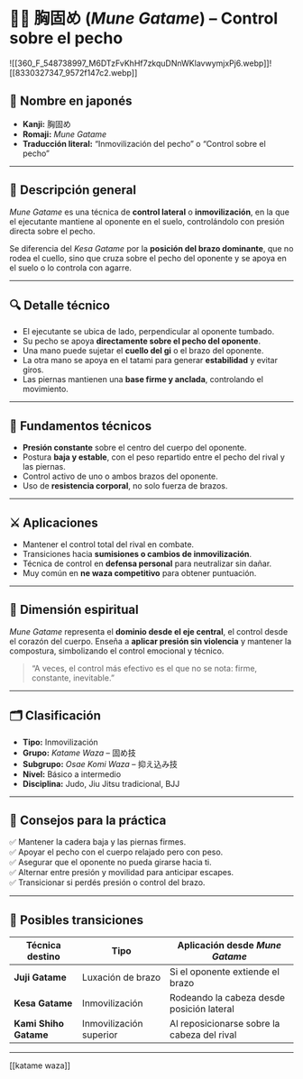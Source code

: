 # 🤼‍♂️ 胸固め (*Mune Gatame*) – Control sobre el pecho

![[360_F_548738997_M6DTzFvKhHf7zkquDNnWKlavwymjxPj6.webp]]![[8330327347_9572f147c2.webp]]

## 🧾 Nombre en japonés
- **Kanji:** 胸固め  
- **Romaji:** *Mune Gatame*  
- **Traducción literal:** “Inmovilización del pecho” o “Control sobre el pecho”

---

## 📖 Descripción general

*Mune Gatame* es una técnica de **control lateral** o **inmovilización**, en la que el ejecutante mantiene al oponente en el suelo, controlándolo con presión directa sobre el pecho.

Se diferencia del *Kesa Gatame* por la **posición del brazo dominante**, que no rodea el cuello, sino que cruza sobre el pecho del oponente y se apoya en el suelo o lo controla con agarre.

---

## 🔍 Detalle técnico

- El ejecutante se ubica de lado, perpendicular al oponente tumbado.
- Su pecho se apoya **directamente sobre el pecho del oponente**.
- Una mano puede sujetar el **cuello del gi** o el brazo del oponente.
- La otra mano se apoya en el tatami para generar **estabilidad** y evitar giros.
- Las piernas mantienen una **base firme y anclada**, controlando el movimiento.

---

## 🧱 Fundamentos técnicos

- **Presión constante** sobre el centro del cuerpo del oponente.
- Postura **baja y estable**, con el peso repartido entre el pecho del rival y las piernas.
- Control activo de uno o ambos brazos del oponente.
- Uso de **resistencia corporal**, no solo fuerza de brazos.

---

## ⚔️ Aplicaciones

- Mantener el control total del rival en combate.
- Transiciones hacia **sumisiones o cambios de inmovilización**.
- Técnica de control en **defensa personal** para neutralizar sin dañar.
- Muy común en **ne waza competitivo** para obtener puntuación.

---

## 🧘 Dimensión espiritual

*Mune Gatame* representa el **dominio desde el eje central**, el control desde el corazón del cuerpo. Enseña a **aplicar presión sin violencia** y mantener la compostura, simbolizando el control emocional y técnico.

> “A veces, el control más efectivo es el que no se nota: firme, constante, inevitable.”

---

## 🗂 Clasificación

- **Tipo:** Inmovilización  
- **Grupo:** *Katame Waza* – 固め技  
- **Subgrupo:** *Osae Komi Waza* – 抑え込み技  
- **Nivel:** Básico a intermedio  
- **Disciplina:** Judo, Jiu Jitsu tradicional, BJJ

---

## 🧾 Consejos para la práctica

✅ Mantener la cadera baja y las piernas firmes.  
✅ Apoyar el pecho con el cuerpo relajado pero con peso.  
✅ Asegurar que el oponente no pueda girarse hacia ti.  
✅ Alternar entre presión y movilidad para anticipar escapes.  
✅ Transicionar si perdés presión o control del brazo.

---

## 🏁 Posibles transiciones

| Técnica destino         | Tipo             | Aplicación desde *Mune Gatame* |
|------------------------|------------------|--------------------------------|
| **Juji Gatame**        | Luxación de brazo | Si el oponente extiende el brazo |
| **Kesa Gatame**        | Inmovilización     | Rodeando la cabeza desde posición lateral |
| **Kami Shiho Gatame**  | Inmovilización superior | Al reposicionarse sobre la cabeza del rival |

---
[[katame waza]]